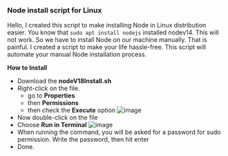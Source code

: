 ### Node install script for Linux
Hello, I created this script to make installing Node in Linux distribution easier. You know that `sudo apt install nodejs` installed nodev14. 
This will not work. So we have to install Node on our machine manually. That is painful. I created a script to make your life hassle-free.
This script will automate your manual Node installation process.

**How to Install**
- Download the **nodeV18Install.sh**
- Right-click on the file.
    - go to **Properties**
    - then **Permissions**
    - then check the **Execute** option
    ![image](https://github.com/aasourav/Node_install_script/assets/42054819/608215c8-9f10-4034-9e75-f6e09027874c)
- Now double-click on the file
- Choose **Run in Terminal**
  ![image](https://github.com/aasourav/Node_install_script/assets/42054819/df8f1980-3748-4fb8-b43d-5511d65f2c1c)
- When running the command, you will be asked for a password for sudo permission. Write the password, then hit enter
- Done.
